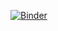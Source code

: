 [![Binder](https://binder.conp.cloud/badge_logo.svg)](https://binder.conp.cloud/v2/gh/ltetrel/nha2020-nilearn.git/HEAD?urlpath=content%2F_build%2Fhtml)
